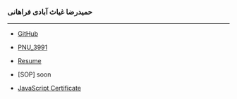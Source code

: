 
### حمیدرضا غیاث آبادی فراهانی

---
- [GitHub](https://github.com/monocode-ir)

- [PNU_3991](https://github.com/monocode-ir/PNU_3991)

- [Resume](https://monocode-ir.github.io) 

- [SOP] soon

- [JavaScript Certificate](https://github.com/monocode-ir/PNU_3991/blob/master/_MSc/SoftwareProjectManagement/17_%D8%AD%D9%85%D9%8A%D8%AF%D8%B1%D8%B6%D8%A7%20%D8%BA%D9%8A%D8%A7%D8%AB%20%D8%A7%D8%A8%D8%A7%D8%AF%D9%8A%20%D9%81%D8%B1%D8%A7%D9%87%D8%A7%D9%86%D9%8A/cert/certificate.pdf)
